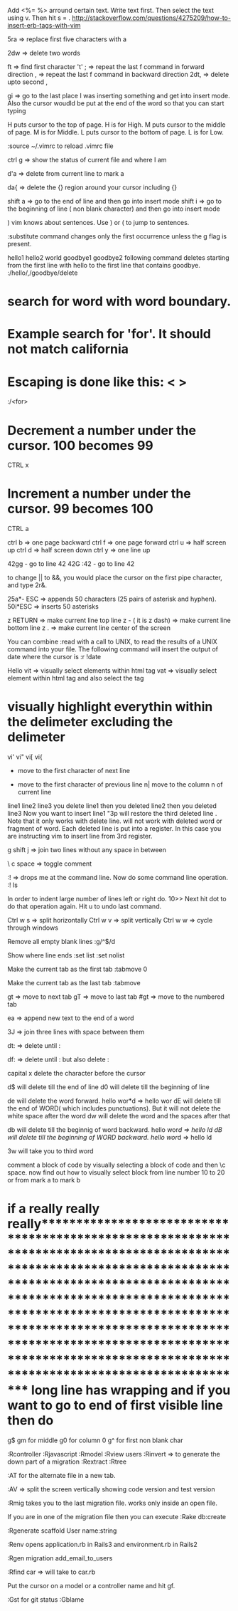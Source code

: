 Add <%= %> arround certain text. Write text first. Then select the text using v. Then hit s = .
http://stackoverflow.com/questions/4275209/how-to-insert-erb-tags-with-vim

5ra => replace first five characters with a

2dw => delete two words

ft => find first character 't'
; => repeat the last f command in forward direction
, => repeat the last f command in backward direction
2dt, => delete upto second ,

gi => go to the last place I was inserting something and get into insert mode. Also the cursor woudld be put at the end of the word so that you can start typing

H puts cursor to the top of page. H is for High.
M puts cursor to the middle of page. M is for Middle.
L puts cursor to the bottom of page. L is for Low.

:source ~/.vimrc to reload .vimrc file

ctrl g => show the status of current file and where I am

d'a => delete from current line to mark a

da{ => delete the {} region around your cursor including {}

shift a => go to the end of line and then go into insert mode
shift i => go to the beginning of line ( non blank character) and then go into insert mode

)  vim knows about sentences. Use ) or ( to jump to sentences.

:substitute command changes only the first occurrence unless the g flag is present.

hello1
hello2
world
goodbye1
goodbye2
following command deletes starting from the first line with hello to the first line that contains goodbye.
:/hello/,/goodbye/delete


# search for word with word boundary.
# Example search for 'for'. It should not match california
# Escaping is done like this:  \<  \>
:/\<for\>

# Decrement a number under the cursor. 100 becomes 99
CTRL x

# Increment a number under the cursor. 99 becomes 100
CTRL a


ctrl b => one page backward
ctrl f => one page forward
ctrl u => half screen up
ctrl d => half screen down
ctrl y => one line up

42gg - go to line 42
42G
:42 - go to line 42

to change || to &&, you would place the cursor on the first pipe character, and type 2r&.

25a*- ESC => appends 50 characters (25 pairs of asterisk and hyphen).
50i*ESC => inserts 50 asterisks

z RETURN => make current line top line
z - ( it is z dash) => make current line bottom line
z . => make current line center of the screen

You can combine :read with a call to UNIX, to read the results of a UNIX command into your file. The following command will insert the output of date where the cursor is
:r !date

<a>Hello</a>
vit => visually select elements within html tag
vat => visually select element within html tag and also select the tag

# visually highlight everythin within the delimeter excluding the delimeter
vi'
vi"
vi[
vi{

+ move to the first character of next line
- move to the first character of previous line
n| move to the column n of current line


line1
line2
line3
you delete line1
then you deleted line2
then you deleted line3
Now you want to insert line1
"3p will restore the third deleted line . Note that it only works with delete line. will not work with deleted word or fragment of word. Each deleted line is put into a register. In this case you are instructing vim to insert line from 3rd register.


g shift j => join two lines without any space in between



\ c space => toggle comment

:! => drops me at the command line. Now do some command line operation.
:! ls



In order to indent large number of lines left or right do. 10>> Next hit dot to do that operation again. Hit u to undo last command.

Ctrl w s => split horizontally
Ctrl w v => split vertically
Ctrl w w => cycle through windows

Remove all empty blank lines
:g/^$/d

Show where line ends
:set list
:set nolist

Make the current tab as the first tab
:tabmove 0

Make the current tab as the last tab
:tabmove

gt => move to next tab
gT => move to last tab
#gt => move to the numbered tab



ea => append new text to the end of a word

3J => join three lines with space between them

dt: => delete until :

df: => delete until : but also delete :

capital x delete the character before the cursor

d$ will delete till the end of line
d0 will delete till the beginning of line

de will delete the word forward. hello wor*d => hello wor
dE will delete till the end of WORD( which includes punctuations). But it will not delete the white space after the word
dw will delete the word and the spaces after that

db will delete till the beginnig of word backward. hello wor*d => hello ld
dB will delete till the beginning of WORD backward. hello wor*d => hello ld

3w will take you to third word

comment a block of code by visually selecting a block of code and then \c space.
now find out how to visually select block from line number 10 to 20 or from mark a to mark b


# if a really really really************************************************************************************************************************************************************************************************************************************************************************************************************************************************************** long line has wrapping and if you want to go to end of first visible line then do
g$
gm for middle
g0 for column 0
g^ for first non blank char

:Rcontroller
:Rjavascript
:Rmodel
:Rview users
:Rinvert => to generate the down part of a migration
:Rextract
:Rtree

:AT for the alternate file in a new tab.

:AV => split the screen vertically showing code version and test version

:Rmig takes you to the last migration file. works only inside an open file.

If you are in one of the migration file then you can execute
:Rake db:create

:Rgenerate scaffold User name:string

:Renv opens application.rb in Rails3 and environment.rb in Rails2

:Rgen migration add_email_to_users

:Rfind car => will take to car.rb

Put the cursor on a model or a  controller name and hit gf.


:Gst for git status
:Gblame
